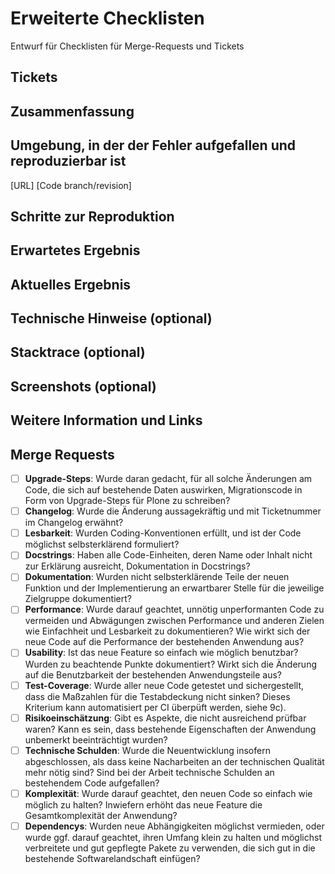 # Erweiterte Checklisten

Entwurf für Checklisten für Merge-Requests und Tickets

## Tickets

## Zusammenfassung

## Umgebung, in der der Fehler aufgefallen und reproduzierbar ist
[URL]
[Code branch/revision]

## Schritte zur Reproduktion

## Erwartetes Ergebnis

## Aktuelles Ergebnis

## Technische Hinweise (optional)

## Stacktrace (optional)

## Screenshots (optional)

## Weitere Information und Links


## Merge Requests

* [ ] **Upgrade-Steps**: Wurde daran gedacht, für all solche Änderungen am Code, die sich auf bestehende Daten auswirken, Migrationscode in Form von Upgrade-Steps für Plone zu schreiben?
* [ ] **Changelog**: Wurde die Änderung aussagekräftig und mit Ticketnummer im Changelog erwähnt?
* [ ] **Lesbarkeit**: Wurden Coding-Konventionen erfüllt, und ist der Code möglichst selbsterklärend formuliert?
* [ ] **Docstrings**: Haben alle Code-Einheiten, deren Name oder Inhalt nicht zur Erklärung ausreicht, Dokumentation in Docstrings?
* [ ] **Dokumentation**: Wurden nicht selbsterklärende Teile der neuen Funktion und der Implementierung an erwartbarer Stelle für die jeweilige Zielgruppe dokumentiert?
* [ ] **Performance**: Wurde darauf geachtet, unnötig unperformanten Code zu vermeiden und Abwägungen zwischen Performance und anderen Zielen wie Einfachheit und Lesbarkeit zu dokumentieren? Wie wirkt sich der neue Code auf die Performance der bestehenden Anwendung aus?
* [ ] **Usability**: Ist das neue Feature so einfach wie möglich benutzbar? Wurden zu beachtende Punkte dokumentiert? Wirkt sich die Änderung auf die Benutzbarkeit der bestehenden Anwendungsteile aus?
* [ ] **Test-Coverage**: Wurde aller neue Code getestet und sichergestellt, dass die Maßzahlen für die Testabdeckung nicht sinken? Dieses Kriterium kann automatisiert per CI überpüft werden, siehe 9c).
* [ ] **Risikoeinschätzung**: Gibt es Aspekte, die nicht ausreichend prüfbar waren? Kann es sein, dass bestehende Eigenschaften der Anwendung unbemerkt beeinträchtigt wurden?
* [ ] **Technische Schulden**: Wurde die Neuentwicklung insofern abgeschlossen, als dass keine Nacharbeiten an der technischen Qualität mehr nötig sind? Sind bei der Arbeit technische Schulden an bestehendem Code aufgefallen?
* [ ] **Komplexität**: Wurde darauf geachtet, den neuen Code so einfach wie möglich zu halten? Inwiefern erhöht das neue Feature die Gesamtkomplexität der Anwendung?
* [ ] **Dependencys**: Wurden neue Abhängigkeiten möglichst vermieden, oder wurde ggf. darauf geachtet, ihren Umfang klein zu halten und möglichst verbreitete und gut gepflegte Pakete zu verwenden, die sich gut in die bestehende Softwarelandschaft einfügen?
